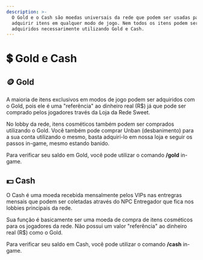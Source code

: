 ```yaml
---
description: >-
  O Gold e o Cash são moedas universais da rede que podem ser usadas para
  adquirir itens em qualquer modo de jogo. Nem todos os itens podem ser
  adquiridos necessarimente utilizando Gold e Cash.
---
```


# 💲 Gold e Cash

## 🪙 Gold

A maioria de itens exclusivos em modos de jogo podem ser adquiridos com o Gold, pois ele é uma "referência" ao dinheiro real (R$) já que pode ser comprado pelos jogadores través da Loja da Rede Sweet.

No lobby da rede, itens cosméticos também podem ser comprados utilizando o Gold. Você também pode comprar Unban (desbanimento) para a sua conta utilizando o mesmo, basta adquirí-lo em nossa loja e seguir os passos in-game, mesmo estando banido.

Para verificar seu saldo em Gold, você pode utilizar o comando **/gold** in-game.

## 💵 Cash

O Cash é uma moeda recebida mensalmente pelos VIPs nas entregras mensais que podem ser coletadas através do NPC Entregador que fica nos lobbies principais da rede.

Sua função é basicamente ser uma moeda de compra de itens cosméticos para os jogadores da rede. Não possui um valor "referência" ao dinheiro real (R$) como o Gold.

Para verificar seu saldo em Cash, você pode utilizar o comando **/cash** in-game.
